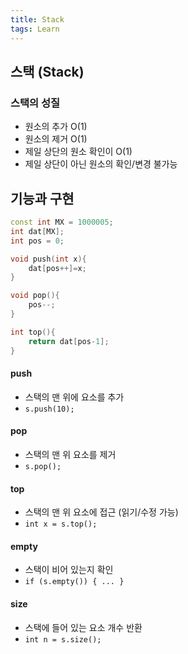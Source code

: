 ```yaml
---
title: Stack
tags: Learn
---
```


## 스택 (Stack)


### 스택의 성질
- 원소의 추가 O(1)
- 원소의 제거 O(1)
- 제일 상단의 원소 확인이 O(1)
- 제일 상단이 아닌 원소의 확인/변경 불가능

## 기능과 구현

<!--more-->

```cpp
const int MX = 1000005;
int dat[MX];
int pos = 0;

void push(int x){
    dat[pos++]=x;
}

void pop(){
    pos--;
}

int top(){
    return dat[pos-1];
}
```

#### push
- 스택의 맨 위에 요소를 추가
- `s.push(10);`

#### pop
- 스택의 맨 위 요소를 제거
- `s.pop();`

#### top
- 스택의 맨 위 요소에 접근 (읽기/수정 가능)
- `int x = s.top();`

#### empty
- 스택이 비어 있는지 확인
- `if (s.empty()) { ... }`

#### size
- 스택에 들어 있는 요소 개수 반환
- `int n = s.size();`